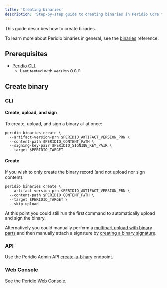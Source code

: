 ```yaml
---
title: 'Creating binaries'
description: 'Step-by-step guide to creating binaries in Peridio Core for secure device deployment with CLI and web console instructions.'
---
```


This guide describes how to create binaries.

To learn more about Peridio binaries in general, see the [binaries](/peridio-core/reference/binary-management/binaries)
reference.

## Prerequisites

- [Peridio CLI](https://github.com/peridio/morel/releases).
  - Last tested with version 0.8.0.

## Create binary

### CLI

#### Create, upload, and sign

To create, upload, and sign a binary all at once:

```console
peridio binaries create \
  --artifact-version-prn $PERIDIO_ARTIFACT_VERSION_PRN \
  --content-path $PERIDIO_CONTENT_PATH \
  --signing-key-pair $PERIDIO_SIGNING_KEY_PAIR \
  --target $PERIDIO_TARGET
```

#### Create

If you wish to only create the binary record (and not upload nor sign content):

```console
peridio binaries create \
  --artifact-version-prn $PERIDIO_ARTIFACT_VERSION_PRN \
  --content-path $PERIDIO_CONTENT_PATH \
  --target $PERIDIO_TARGET \
  --skip-upload
```

At this point you could still run the first command to automatically upload and sign the binary.

Alternatively you could manually perform a [multipart upload with binary parts](multipart-uploads-with-binary-parts) and then manually attach a signature by [creating a binary signature](creating-binary-signatures).

### API

Use the Peridio Admin API [create-a-binary](/peridio-core/tools/admin-api#binaries/operation/create-a-binary) endpoint.

### Web Console

See the [Peridio Web Console](https://console.peridio.com).
